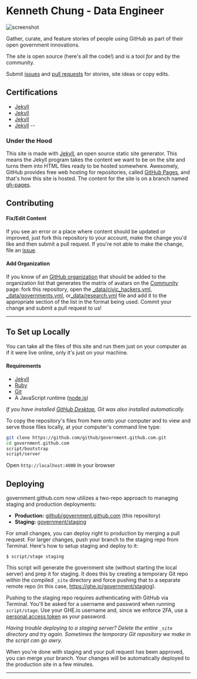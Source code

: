 # Kenneth Chung - Data Engineer 

![screenshot](assets/img/screenshot.png)

Gather, curate, and feature stories of people using GitHub as part of their open government innovations.

The site is open source (here's all the code!) and is a tool _for_ and _by_ the community.

Submit [issues](https://github.com/github/government.github.com/issues/new) and [pull requests](https://github.com/github/government.github.com/compare/) for stories, site ideas or copy edits.

## Certifications

- [Jekyll](https://jekyllrb.com)
- [Jekyll](https://jekyllrb.com)
- [Jekyll](https://jekyllrb.com)
- [Jekyll](https://jekyllrb.com)
--

### Under the Hood

This site is made with [Jekyll](https://jekyllrb.com), an open source static site generator. This means the Jekyll program takes the content we want to be on the site and turns them into HTML files ready to be hosted somewhere. Awesomely, GitHub provides free web hosting for repositories, called [GitHub Pages](https://pages.github.com/), and that's how this site is hosted. The content for the site is on a branch named [gh-pages](https://github.com/github/government.github.com/tree/gh-pages).

## Contributing

#### Fix/Edit Content

If you see an error or a place where content should be updated or improved, just fork this repository to your account, make the change you'd like and then submit a pull request. If you're not able to make the change, file an [issue](https://github.com/github/government.github.com/issues/new).

#### Add Organization

If you know of an [GitHub organization](https://help.github.com/articles/about-organizations/) that should be added to the organization list that generates the matrix of avatars on the [Community](https://government.github.com/community/) page: fork this repository, open the [_data/civic_hackers.yml](_data/civic_hackers.yml), [_data/governments.yml](_data/governments.yml), or[_data/research.yml](_data/research.yml) file and add it to the appropriate section of the list in the format being used. Commit your change and submit a pull request to us!

---

## To Set up Locally

You can take all the files of this site and run them just on your computer as if it were live online, only it's just on your machine.

#### Requirements

* [Jekyll](https://jekyllrb.com/)
* [Ruby](https://www.ruby-lang.org/en/)
* [Git](https://git-scm.com/)
* A JavaScript runtime ([node.js](https://nodejs.org/en))

_If you have installed [GitHub Desktop](https://desktop.github.com), Git was also installed automatically._

To copy the repository's files from here onto your computer and to view and serve those files locally, at your computer's command line type:

```bash
git clone https://github.com/github/government.github.com.git
cd government.github.com
script/bootstrap
script/server
```
Open `http://localhost:4000` in your browser

## Deploying

government.github.com now utilizes a two-repo approach to managing staging and production deployments:

- **Production:** [github/government.github.com](https://github.com/github/government.github.com/) (this repository)
- **Staging:** [government/staging](https://ghe.io/government/staging)

For small changes, you can deploy right to production by merging a pull request. For larger changes, push your branch to the staging repo from Terminal. Here's how to setup staging and deploy to it:

```
$ script/stage staging
```


This script will generate the government site (without starting the local server) and prep it for staging. It does this by creating a temporary Git repo within the compiled `_site` directory and force pushing that to a separate remote repo (in this case, https://ghe.io/government/staging).

Pushing to the staging repo requires authenticating with GitHub via Terminal. You'll be asked for a username and password when running `script/stage`. Use your GHE.io username and, since we enforce 2FA, use a [personal access token](https://help.github.com/articles/creating-a-personal-access-token-for-the-command-line/) as your password.

_Having trouble deploying to a staging server? Delete the entire `_site` directory and try again. Sometimes the temporary Git repository we make in the script can go awry._

When you're done with staging and your pull request has been approved, you can merge your branch. Your changes will be automatically deployed to the production site in a few minutes.

----

